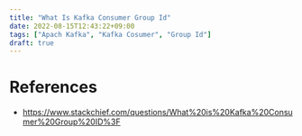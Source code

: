 ```yaml
---
title: "What Is Kafka Consumer Group Id"
date: 2022-08-15T12:43:22+09:00
tags: ["Apach Kafka", "Kafka Cosumer", "Group Id"]
draft: true
---
```



# References
- https://www.stackchief.com/questions/What%20is%20Kafka%20Consumer%20Group%20ID%3F
